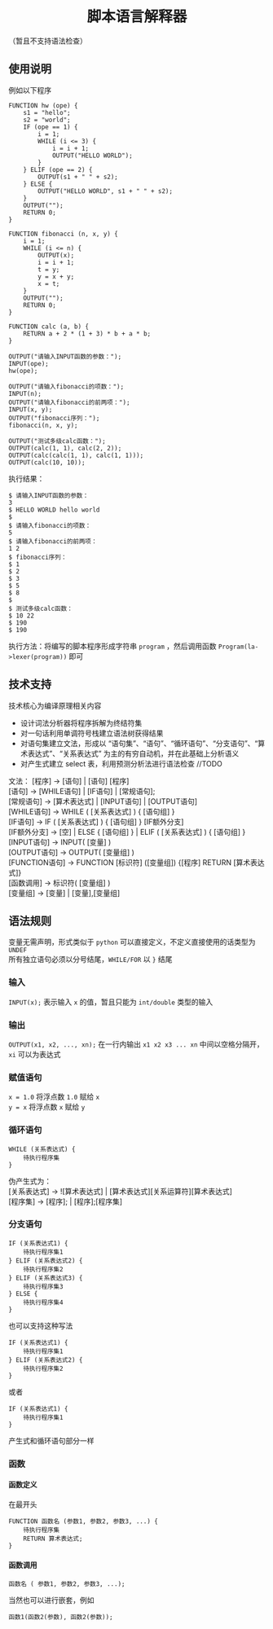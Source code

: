 <h1 align="center">脚本语言解释器</h1>

（暂且不支持语法检查）

## 使用说明

例如以下程序

```
FUNCTION hw (ope) {
    s1 = "hello";
    s2 = "world";
    IF (ope == 1) {
        i = 1;
        WHILE (i <= 3) {
            i = i + 1;
            OUTPUT("HELLO WORLD");
        }
    } ELIF (ope == 2) {
        OUTPUT(s1 + " " + s2);
    } ELSE {
        OUTPUT("HELLO WORLD", s1 + " " + s2);
    }
    OUTPUT("");
    RETURN 0;
}

FUNCTION fibonacci (n, x, y) {
    i = 1;
    WHILE (i <= n) {
        OUTPUT(x);
        i = i + 1;
        t = y;
        y = x + y;
        x = t;
    }
    OUTPUT("");
    RETURN 0;
}

FUNCTION calc (a, b) {
    RETURN a + 2 * (1 + 3) * b + a * b;
}

OUTPUT("请输入INPUT函数的参数：");
INPUT(ope);
hw(ope);

OUTPUT("请输入fibonacci的项数：");
INPUT(n);
OUTPUT("请输入fibonacci的前两项：");
INPUT(x, y);
OUTPUT("fibonacci序列：");
fibonacci(n, x, y);

OUTPUT("测试多级calc函数：");
OUTPUT(calc(1, 1), calc(2, 2));
OUTPUT(calc(calc(1, 1), calc(1, 1)));
OUTPUT(calc(10, 10));
```

执行结果：

```
$ 请输入INPUT函数的参数：
3
$ HELLO WORLD hello world
$ 
$ 请输入fibonacci的项数：
5
$ 请输入fibonacci的前两项：
1 2
$ fibonacci序列：
$ 1
$ 2
$ 3
$ 5
$ 8
$ 
$ 测试多级calc函数：
$ 10 22
$ 190
$ 190
```

执行方法：将编写的脚本程序形成字符串 `program` ，然后调用函数 `Program(la->lexer(program))` 即可

## 技术支持

技术核心为编译原理相关内容  

- 设计词法分析器将程序拆解为终结符集
- 对一句话利用单调符号栈建立语法树获得结果
- 对语句集建立文法，形成以 “语句集”、“语句”、“循环语句”、“分支语句”、“算术表达式”、“关系表达式” 为主的有穷自动机，并在此基础上分析语义
- 对产生式建立 select 表，利用预测分析法进行语法检查 //TODO

文法：
[程序] -> [语句] | [语句] [程序]  
[语句] -> [WHILE语句] | [IF语句] | [常规语句];  
[常规语句] -> [算术表达式] | [INPUT语句] | [OUTPUT语句]  
[WHILE语句] -> WHILE ( [关系表达式] ) { [语句组] }  
[IF语句] -> IF ( [关系表达式] ) { [语句组] } [IF额外分支]  
[IF额外分支] -> [空] | ELSE { [语句组] } | ELIF ( [关系表达式] ) { [语句组] }  
[INPUT语句] -> INPUT( [变量] )  
[OUTPUT语句] -> OUTPUT( [变量组] )  
[FUNCTION语句] -> FUNCTION [标识符] ([变量组]) {[程序] RETURN [算术表达式]}  
[函数调用] -> 标识符( [变量组] )  
[变量组] -> [变量] | [变量],[变量组]  

## 语法规则

变量无需声明，形式类似于 `python` 可以直接定义，不定义直接使用的话类型为 `UNDEF`   
所有独立语句必须以分号结尾，`WHILE/FOR` 以 `}` 结尾  

### 输入

`INPUT(x);` 表示输入 `x` 的值，暂且只能为 `int/double` 类型的输入

### 输出

`OUTPUT(x1, x2, ..., xn);` 在一行内输出 `x1 x2 x3 ... xn` 中间以空格分隔开，`xi` 可以为表达式

### 赋值语句

`x = 1.0` 将浮点数 `1.0` 赋给 `x`  
`y = x` 将浮点数 `x` 赋给 `y`

### 循环语句

```
WHILE (关系表达式) {
    待执行程序集
}
```

伪产生式为：  
[关系表达式] -> ![算术表达式] | [算术表达式][关系运算符][算术表达式]  
[程序集] -> [程序]; | [程序];[程序集]

### 分支语句

```
IF (关系表达式1) {
    待执行程序集1
} ELIF (关系表达式2) {
    待执行程序集2
} ELIF (关系表达式3) {
    待执行程序集3
} ELSE {
    待执行程序集4
}
```

也可以支持这种写法

```
IF (关系表达式1) {
    待执行程序集1
} ELIF (关系表达式2) {
    待执行程序集2
}
```

或者 

```
IF (关系表达式1) {
    待执行程序集1
}
```

产生式和循环语句部分一样

### 函数

#### 函数定义

在最开头

```
FUNCTION 函数名 (参数1, 参数2, 参数3, ...) {
    待执行程序集
    RETURN 算术表达式;
}
```

#### 函数调用 

```
函数名 ( 参数1, 参数2, 参数3, ...);
```

当然也可以进行嵌套，例如 

```
函数1(函数2(参数), 函数2(参数));
```

